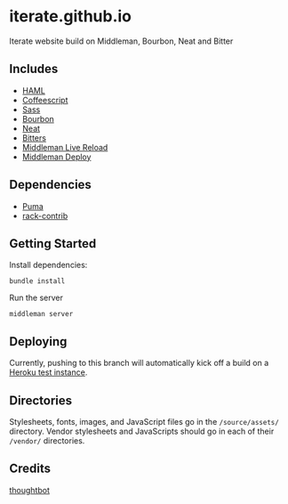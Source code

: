 # iterate.github.io

Iterate website build on Middleman, Bourbon, Neat and Bitter

## Includes

* [HAML](http://haml.info)
* [Coffeescript](http://coffeescript.org)
* [Sass](http://sass-lang.com)
* [Bourbon](http://bourbon.io)
* [Neat](http://neat.bourbon.io)
* [Bitters](http://bitters.bourbon.io)
* [Middleman Live Reload](https://github.com/middleman/middleman-livereload)
* [Middleman Deploy](https://github.com/karlfreeman/middleman-deploy)

## Dependencies

* [Puma](http://puma.io/)
* [rack-contrib](https://github.com/rack/rack-contrib)

## Getting Started

Install dependencies:
```
bundle install
```

Run the server
```
middleman server
```

## Deploying

Currently, pushing to this branch will automatically kick off a build on a [Heroku test instance](http://infinite-ridge-2775.herokuapp.com/).

## Directories

Stylesheets, fonts, images, and JavaScript files go in the `/source/assets/` directory.
Vendor stylesheets and JavaScripts should go in each of their `/vendor/` directories.

## Credits

[thoughtbot](http://thoughtbot.com)